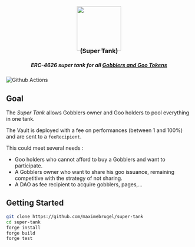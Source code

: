 <h3 align="center"><img src="https://img.icons8.com/color/344/tank.png" width="120"/></h3>

<h3 align="center" style="margin-top:-25px">(Super Tank)</h3>

<h5 align="center"> ERC-4626 super tank for all <a href="https://github.com/artgobblers/art-gobblers">Gobblers and Goo Tokens</a> </h5>

![Github Actions](https://github.com/maximebrugel/super-tank/workflows/CI/badge.svg)

## Goal

The *Super Tank* allows Gobblers owner and Goo holders to pool everything in one tank.

The Vault is deployed with a fee on performances (between 1 and 100%) and are sent to a `feeRecipient`.

This could meet several needs :
- Goo holders who cannot afford to buy a Gobblers and want to participate.
- A Gobblers owner who want to share his goo issuance, remaining competitive with the strategy of not sharing.
- A DAO as fee recipient to acquire gobblers, pages,...

## Getting Started

```sh
git clone https://github.com/maximebrugel/super-tank
cd super-tank
forge install
forge build
forge test
```